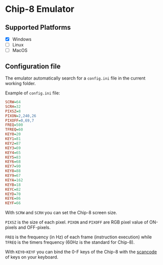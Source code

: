 # Chip-8 Emulator

## Supported Platforms
- [x] Windows
- [ ] Linux
- [ ] MacOS

## Configuration file

The emulator automatically search for a ```config.ini``` file in the current working folder.

Example of ```config.ini``` file:

```ini
SCRW=64
SCRH=32
PIXSZ=8
PIXON=2,240,26
PIXOFF=0,69,7
FREQ=500
TFREQ=60
KEY0=20
KEY1=81
KEY2=87
KEY3=69
KEY4=65
KEY5=83
KEY6=68
KEY7=90
KEY8=88
KEY9=67
KEYA=162
KEYB=18
KEYC=82
KEYD=70
KEYE=86
KEYF=66
```

With ```SCRW``` and ```SCRH``` you can set the Chip-8 screen size.

```PIXSZ``` is the size of each pixel. ```PIXON``` and ```PIXOFF``` are RGB pixel value of ON-pixels and OFF-pixels.

```FREQ``` is the frequency (in Hz) of each frame (instruction execution) while ```TFREQ``` is the timers frequency (60Hz is the standard for Chip-8).

With ```KEY0```-```KEYF``` you can bind the 0-F keys of the Chip-8 with the [scancode](https://docs.microsoft.com/en-us/windows/win32/inputdev/virtual-key-codes) of keys on your keyboard.
